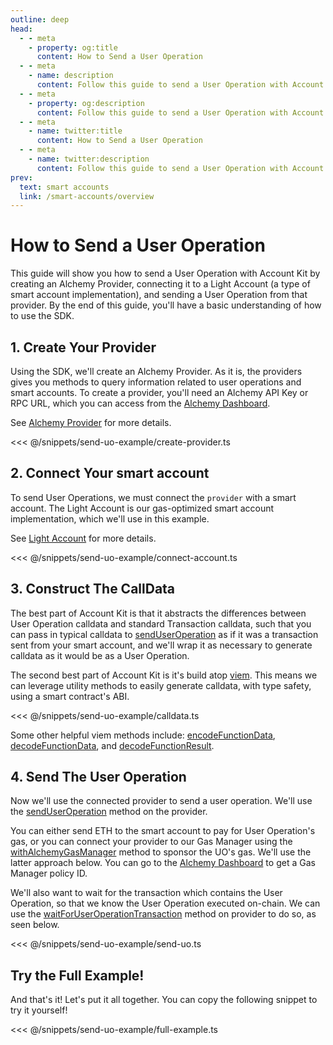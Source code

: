 ```yaml
---
outline: deep
head:
  - - meta
    - property: og:title
      content: How to Send a User Operation
  - - meta
    - name: description
      content: Follow this guide to send a User Operation with Account Kit, a vertically integrated stack for building apps that support ERC-4337.
  - - meta
    - property: og:description
      content: Follow this guide to send a User Operation with Account Kit, a vertically integrated stack for building apps that support ERC-4337.
  - - meta
    - name: twitter:title
      content: How to Send a User Operation
  - - meta
    - name: twitter:description
      content: Follow this guide to send a User Operation with Account Kit, a vertically integrated stack for building apps that support ERC-4337.
prev:
  text: smart accounts
  link: /smart-accounts/overview
---
```


# How to Send a User Operation

This guide will show you how to send a User Operation with Account Kit by creating an Alchemy Provider, connecting it to a Light Account (a type of smart account implementation), and sending a User Operation from that provider. By the end of this guide, you'll have a basic understanding of how to use the SDK.

## 1. Create Your Provider

Using the SDK, we'll create an Alchemy Provider. As it is, the providers gives you methods to query information related to user operations and smart accounts. To create a provider, you'll need an Alchemy API Key or RPC URL, which you can access from the [Alchemy Dashboard](https://dashboard.alchemy.com).

See [Alchemy Provider](/packages/aa-alchemy/provider/introduction.md) for more details.

<<< @/snippets/send-uo-example/create-provider.ts

## 2. Connect Your smart account

To send User Operations, we must connect the `provider` with a smart account. The Light Account is our gas-optimized smart account implementation, which we'll use in this example.

See [Light Account](/packages/aa-accounts/light-account/introduction.md) for more details.

<<< @/snippets/send-uo-example/connect-account.ts

## 3. Construct The CallData

The best part of Account Kit is that it abstracts the differences between User Operation calldata and standard Transaction calldata, such that you can pass in typical calldata to [sendUserOperation](/packages/aa-core/provider/waitForUserOperationTransaction.md) as if it was a transaction sent from your smart account, and we'll wrap it as necessary to generate calldata as it would be as a User Operation.

The second best part of Account Kit is it's build atop [viem](https://viem.sh/). This means we can leverage utility methods to easily generate calldata, with type safety, using a smart contract's ABI.

<<< @/snippets/send-uo-example/calldata.ts

Some other helpful viem methods include: [encodeFunctionData](https://viem.sh/docs/contract/encodeFunctionData.html), [decodeFunctionData](https://viem.sh/docs/contract/decodeFunctionData.html), and [decodeFunctionResult](https://viem.sh/docs/contract/decodeFunctionResult.html).

## 4. Send The User Operation

Now we'll use the connected provider to send a user operation. We'll use the [sendUserOperation](/packages/aa-core/provider/sendUserOperation.md) method on the provider.

You can either send ETH to the smart account to pay for User Operation's gas, or you can connect your provider to our Gas Manager using the [withAlchemyGasManager](/packages/aa-alchemy/provider/withAlchemyGasManager.md) method to sponsor the UO's gas. We'll use the latter approach below. You can go to the [Alchemy Dashboard](https://dashboard.alchemy.com/gas-manager) to get a Gas Manager policy ID.

We'll also want to wait for the transaction which contains the User Operation, so that we know the User Operation executed on-chain. We can use the [waitForUserOperationTransaction](/packages/aa-core/provider/waitForUserOperationTransaction.md) method on provider to do so, as seen below.

<<< @/snippets/send-uo-example/send-uo.ts

## Try the Full Example!

And that's it! Let's put it all together. You can copy the following snippet to try it yourself!

<<< @/snippets/send-uo-example/full-example.ts
